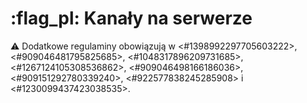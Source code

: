 # :flag_pl: Kanały na serwerze
:warning: Dodatkowe regulaminy obowiązują w <#1398992297705603222>, <#909046481795825685>, <#1048317896209731685>, <#1267124105308536862>, <#909046498166186036>, <#909151292780339240>, <#922577838245285908> i <#1230099437423038535>.
